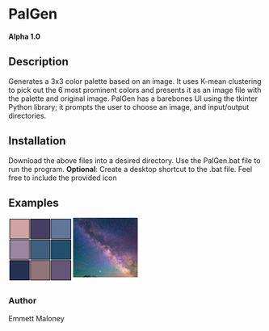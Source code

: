# PalGen 
**Alpha 1.0**

## Description
Generates a 3x3 color palette based on an image. It uses K-mean clustering to pick out the 6 most prominent colors and presents it as an image file with the palette and original image. PalGen has a barebones UI using the tkinter Python library; it prompts the user to choose an image, and input/output directories.

## Installation
Download the above files into a desired directory. Use the PalGen.bat file to run the program. **Optional**: Create a desktop shortcut to the .bat file. Feel free to include the provided icon

## Examples
![Example 1](https://github.com/emmettm42/PalGen/blob/2f552101c25c34fbfd7933ff561a26102a1a9141/milkyway_palgen.png)

### Author
Emmett Maloney
